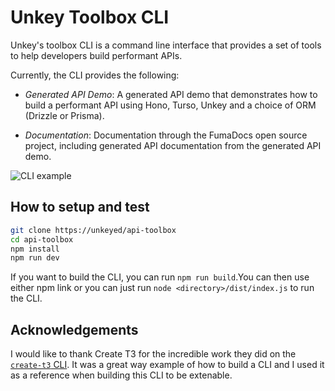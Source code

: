 # Unkey Toolbox CLI

Unkey's toolbox CLI is a command line interface that provides a set of tools to help developers build performant APIs.

Currently, the CLI provides the following:

- _Generated API Demo_: A generated API demo that demonstrates how to build a performant API using Hono, Turso, Unkey and a choice of ORM (Drizzle or Prisma).

- _Documentation_: Documentation through the FumaDocs open source project, including generated API documentation from the generated API demo.

![CLI example](https://res.cloudinary.com/dub20ptvt/image/upload/v1719443008/cli-demo.gif)

## How to setup and test

```bash
git clone https://unkeyed/api-toolbox
cd api-toolbox
npm install
npm run dev
```

If you want to build the CLI, you can run `npm run build`.You can then use either npm link or you can just run `node <directory>/dist/index.js` to run the CLI.


## Acknowledgements

I would like to thank Create T3 for the incredible work they did on the [`create-t3` CLI](https://github.com/t3-oss/create-t3-app). It was a great way example of how to build a CLI and I used it as a reference when building this CLI to be extenable.
